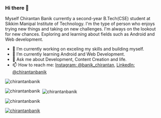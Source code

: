 ### Hi there 👋
Myself Chirantan Banik currently a second-year B.Tech(CSE) student at Sikkim Manipal Institute of Technology. I'm the type of person who enjoys trying new things and taking on new challenges. I'm always on the lookout for new chances. Exploring and learning about fields such as Android and Web development.

- 🔭 I’m currently working on exceling my skills and building myself.
- 🌱 I’m currently learning Android and Web Development.
- 💬 Ask me about Development, Content Creation and life.
- 📫 How to reach me: [Instagram: @banik_chirantan](https://www.instagram.com/banik_chirantan/), [LinkedIn: @chirantanbanik](https://www.linkedin.com/in/chirantanbanik-3403401a1/)


<p align="left"> <img src="https://komarev.com/ghpvc/?username=chirantanbanik&label=Profile%20views&color=0e75b6&style=flat" alt="chirantanbanik" /> </p>
<p><img align="left" src="https://github-readme-stats.vercel.app/api/top-langs?username=chirantanbanik&show_icons=true&locale=en&layout=compact" alt="chirantanbanik" />
<p>&nbsp;<img align="center" src="https://github-readme-stats.vercel.app/api?username=chirantanbanik&show_icons=true&locale=en" alt="chirantanbanik" /></p>
<p><img align="center" src="https://github-readme-streak-stats.herokuapp.com/?user=chirantanbanik&" alt="chirantanbanik" /></p>
<p align="left"> <a href="https://github.com/ryo-ma/github-profile-trophy"><img src="https://github-profile-trophy.vercel.app/?username=chirantanbanik" alt="chirantanbanik" /></a> </p>


